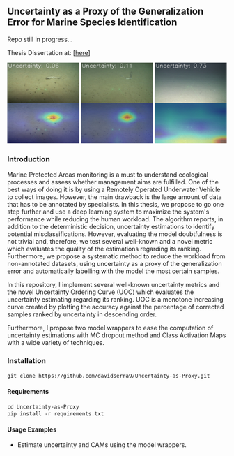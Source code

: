 ## Uncertainty as a Proxy of the Generalization Error for Marine Species Identification

Repo still in progress...

Thesis Dissertation at: [[here](imgs/TDM_David.pdf)]

![example](imgs/example.jpg)

### Introduction

Marine Protected Areas monitoring is a must to understand ecological processes and assess whether management aims are
fulfilled. One of the best ways of doing it is by using a Remotely Operated Underwater Vehicle to collect images.
However, the main drawback is the large amount of data that has to be annotated by specialists. In this thesis, we
propose to go one step further and use a deep learning system to maximize the system's performance while reducing the
human workload. The algorithm reports, in addition to the deterministic decision, uncertainty estimations to identify
potential misclassifications. However, evaluating the model doubtfulness is not trivial and, therefore, we test several
well-known and a novel metric which evaluates the quality of the estimations regarding its ranking. Furthermore, we
propose a systematic method to reduce the workload from non-annotated datasets, using uncertainty as a proxy of the
generalization error and automatically labelling with the model the most certain samples.

In this repository, I implement several well-known uncertainty metrics and the novel Uncertainty Ordering Curve (UOC)
which evaluates the uncertainty estimating regarding its ranking. UOC is a monotone increasing curve created by plotting the
accuracy against the percentage of corrected samples ranked by uncertainty in descending order.

Furthermore, I propose two model wrappers to ease the computation of uncertainty estimations with MC dropout method and Class
Activation Maps with a wide variety of techniques.

### Installation
```commandline
git clone https://github.com/davidserra9/Uncertainty-as-Proxy.git
```

#### Requirements
```
cd Uncertainty-as-Proxy
pip install -r requirements.txt
```

#### Usage Examples

- Estimate uncertainty and CAMs using the model wrappers.




